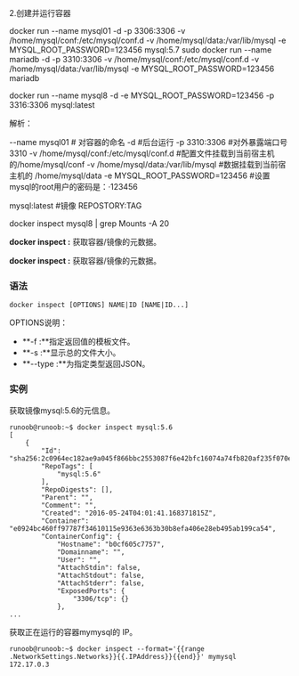  2.创建并运行容器

docker run --name mysql01 -d -p 3306:3306 -v /home/mysql/conf:/etc/mysql/conf.d -v /home/mysql/data:/var/lib/mysql -e MYSQL_ROOT_PASSWORD=123456 mysql:5.7
sudo docker run --name mariadb -d -p 3310:3306 -v /home/mysql/conf:/etc/mysql/conf.d -v /home/mysql/data:/var/lib/mysql -e MYSQL_ROOT_PASSWORD=123456 mariadb

docker run --name mysql8 -d -e MYSQL_ROOT_PASSWORD=123456 -p 3316:3306 mysql:latest

解析：

--name mysql01                                       #  对容器的命名
-d                                                              #后台运行
-p 3310:3306                                           #对外暴露端口号3310
-v /home/mysql/conf:/etc/mysql/conf.d     #配置文件挂载到当前宿主机的/home/mysql/conf
-v /home/mysql/data:/var/lib/mysql            #数据挂载到当前宿主机的 /home/mysql/data
-e MYSQL_ROOT_PASSWORD=123456    #设置mysql的root用户的密码是：·123456

mysql:latest #镜像 REPOSTORY:TAG

docker inspect mysql8 | grep Mounts -A 20



**docker inspect :** 获取容器/镜像的元数据。

**docker inspect :** 获取容器/镜像的元数据。

### 语法

```
docker inspect [OPTIONS] NAME|ID [NAME|ID...]
```

OPTIONS说明：

- **-f :**指定返回值的模板文件。
- **-s :**显示总的文件大小。
- **--type :**为指定类型返回JSON。

### 实例

获取镜像mysql:5.6的元信息。

```shell
runoob@runoob:~$ docker inspect mysql:5.6
[
    {
        "Id": "sha256:2c0964ec182ae9a045f866bbc2553087f6e42bfc16074a74fb820af235f070ec",
        "RepoTags": [
            "mysql:5.6"
        ],
        "RepoDigests": [],
        "Parent": "",
        "Comment": "",
        "Created": "2016-05-24T04:01:41.168371815Z",
        "Container": "e0924bc460ff97787f34610115e9363e6363b30b8efa406e28eb495ab199ca54",
        "ContainerConfig": {
            "Hostname": "b0cf605c7757",
            "Domainname": "",
            "User": "",
            "AttachStdin": false,
            "AttachStdout": false,
            "AttachStderr": false,
            "ExposedPorts": {
                "3306/tcp": {}
            },
...
```

获取正在运行的容器mymysql的 IP。

```shell
runoob@runoob:~$ docker inspect --format='{{range .NetworkSettings.Networks}}{{.IPAddress}}{{end}}' mymysql
172.17.0.3
```